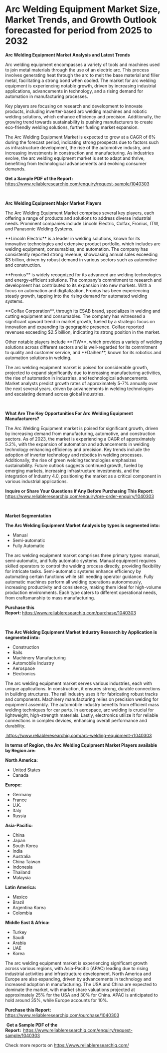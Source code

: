<p><h1>Arc Welding Equipment Market Size, Market Trends, and Growth Outlook forecasted for period from 2025 to 2032</h1></p><p><strong>Arc Welding Equipment Market Analysis and Latest Trends</strong></p>
<p><p>Arc welding equipment encompasses a variety of tools and machines used to join metal materials through the use of an electric arc. This process involves generating heat through the arc to melt the base material and filler metal, facilitating a strong bond when cooled. The market for arc welding equipment is experiencing notable growth, driven by increasing industrial applications, advancements in technology, and a rising demand for automation in manufacturing processes. </p><p>Key players are focusing on research and development to innovate products, including inverter-based arc welding machines and robotic welding solutions, which enhance efficiency and precision. Additionally, the growing trend towards sustainability is pushing manufacturers to create eco-friendly welding solutions, further fueling market expansion.</p><p>The Arc Welding Equipment Market is expected to grow at a CAGR of 6% during the forecast period, indicating strong prospects due to factors such as infrastructure development, the rise of the automotive industry, and increasing investments in construction and manufacturing. As industries evolve, the arc welding equipment market is set to adapt and thrive, benefiting from technological advancements and evolving consumer demands.</p></p>
<p><strong>Get a Sample PDF of the Report:&nbsp;</strong> <a href="https://www.reliableresearchiq.com/enquiry/request-sample/1040303?utm_campaign=2268&utm_medium=2&utm_source=Github&utm_content=ia&utm_term=16022025&utm_id=arc-welding-equipment">https://www.reliableresearchiq.com/enquiry/request-sample/1040303</a></p>
<p>&nbsp;</p>
<p><strong>Arc Welding Equipment Major Market Players</strong></p>
<p><p>The Arc Welding Equipment Market comprises several key players, each offering a range of products and solutions to address diverse industrial needs. Prominent companies include Lincoln Electric, Colfax, Fronius, ITW, and Panasonic Welding Systems.</p><p>**Lincoln Electric** is a leader in welding solutions, known for its innovative technologies and extensive product portfolio, which includes arc welding equipment, consumables, and automation. The company has consistently reported strong revenue, showcasing annual sales exceeding $3 billion, driven by robust demand in various sectors such as automotive and construction.</p><p>**Fronius** is widely recognized for its advanced arc welding technologies and energy-efficient solutions. The company's commitment to research and development has contributed to its expansion into new markets. With a focus on automation and digitalization, Fronius has been experiencing steady growth, tapping into the rising demand for automated welding systems.</p><p>**Colfax Corporation**, through its ESAB brand, specializes in welding and cutting equipment and consumables. The company has witnessed a significant upward trend in market growth, fueled by a strategic focus on innovation and expanding its geographic presence. Colfax reported revenues exceeding $2.5 billion, indicating its strong position in the market.</p><p>Other notable players include **ITW**, which provides a variety of welding solutions across different sectors and is well-regarded for its commitment to quality and customer service, and **Daihen**, known for its robotics and automation solutions in welding. </p><p>The arc welding equipment market is poised for considerable growth, projected to expand significantly due to increasing manufacturing activities, the rise of automation in industries, and technological advancements. Market analysts predict growth rates of approximately 5-7% annually over the next several years, driven by advancements in welding technologies and escalating demand across global industries.</p></p>
<p>&nbsp;</p>
<p><strong>What Are The Key Opportunities For Arc Welding Equipment Manufacturers?</strong></p>
<p><p>The Arc Welding Equipment market is poised for significant growth, driven by increasing demand from manufacturing, automotive, and construction sectors. As of 2023, the market is experiencing a CAGR of approximately 5.2%, with the expansion of automation and advancements in welding technology enhancing efficiency and precision. Key trends include the adoption of inverter technology and robotics in welding processes. Additionally, the rise of green welding technologies emphasizes sustainability. Future outlook suggests continued growth, fueled by emerging markets, increasing infrastructure investments, and the integration of Industry 4.0, positioning the market as a critical component in various industrial applications.</p></p>
<p><strong>Inquire or Share Your Questions If Any Before Purchasing This Report:</strong> <a href="https://www.reliableresearchiq.com/enquiry/pre-order-enquiry/1040303?utm_campaign=2268&utm_medium=2&utm_source=Github&utm_content=ia&utm_term=16022025&utm_id=arc-welding-equipment">https://www.reliableresearchiq.com/enquiry/pre-order-enquiry/1040303</a></p>
<p>&nbsp;</p>
<p><strong>Market Segmentation</strong></p>
<p><strong>The Arc Welding Equipment Market Analysis by types is segmented into:</strong></p>
<p><ul><li>Manual</li><li>Semi-automatic</li><li>Fully Automatic</li></ul></p>
<p><p>The arc welding equipment market comprises three primary types: manual, semi-automatic, and fully automatic systems. Manual equipment requires skilled operators to control the welding process directly, providing flexibility for intricate tasks. Semi-automatic systems enhance efficiency by automating certain functions while still needing operator guidance. Fully automatic machines perform all welding operations autonomously, increasing productivity and consistency, making them ideal for high-volume production environments. Each type caters to different operational needs, from craftsmanship to mass manufacturing.</p></p>
<p><strong>Purchase this Report:&nbsp;</strong><a href="https://www.reliableresearchiq.com/purchase/1040303?utm_campaign=2268&utm_medium=2&utm_source=Github&utm_content=ia&utm_term=16022025&utm_id=arc-welding-equipment">https://www.reliableresearchiq.com/purchase/1040303</a></p>
<p>&nbsp;</p>
<p><strong>The Arc Welding Equipment Market Industry Research by Application is segmented into:</strong></p>
<p><ul><li>Construction</li><li>Rails</li><li>Machinery Manufacturing</li><li>Automobile Industry</li><li>Aerospace</li><li>Electronics</li></ul></p>
<p><p>The arc welding equipment market serves various industries, each with unique applications. In construction, it ensures strong, durable connections in building structures. The rail industry uses it for fabricating robust tracks and components. Machinery manufacturing relies on precision welding for equipment assembly. The automobile industry benefits from efficient mass welding techniques for car parts. In aerospace, arc welding is crucial for lightweight, high-strength materials. Lastly, electronics utilize it for reliable connections in complex devices, enhancing overall performance and durability.</p></p>
<p><a href="https://www.reliableresearchiq.com/arc-welding-equipment-r1040303?utm_campaign=2268&utm_medium=2&utm_source=Github&utm_content=ia&utm_term=16022025&utm_id=arc-welding-equipment">&nbsp;https://www.reliableresearchiq.com/arc-welding-equipment-r1040303</a></p>
<p><strong>In terms of Region, the Arc Welding Equipment Market Players available by Region are:</strong></p>
<p>
    <p> <strong> North America: </strong>
        <ul>
            <li>United States</li>
            <li>Canada</li>
        </ul>
        </p> 
    <p> <strong> Europe: </strong>
        <ul>
            <li>Germany</li>
            <li>France</li>
            <li>U.K.</li>
            <li>Italy</li>
            <li>Russia</li>
        </ul>
        </p> 
    <p> <strong> Asia-Pacific: </strong>
        <ul>
            <li>China</li>
            <li>Japan</li>
            <li>South Korea</li>
            <li>India</li>
            <li>Australia</li>
            <li>China Taiwan</li>
            <li>Indonesia</li>
            <li>Thailand</li>
            <li>Malaysia</li>
        </ul>
        </p> 
    <p> <strong> Latin America: </strong>
        <ul>
            <li>Mexico</li>
            <li>Brazil</li>
            <li>Argentina Korea</li>
            <li>Colombia</li>
        </ul>
        </p> 
    <p> <strong> Middle East & Africa: </strong>
        <ul>
            <li>Turkey</li>
            <li>Saudi</li>
            <li>Arabia</li>
            <li>UAE</li>
            <li>Korea</li>
        </ul>
    </p>
    </p>
<p><p>The arc welding equipment market is experiencing significant growth across various regions, with Asia-Pacific (APAC) leading due to rising industrial activities and infrastructure development. North America and Europe are also expanding, driven by advancements in technology and increased adoption in manufacturing. The USA and China are expected to dominate the market, with market share valuations projected at approximately 25% for the USA and 30% for China. APAC is anticipated to hold around 35%, while Europe accounts for 10%.</p></p>
<p><strong>Purchase this Report: </strong><a href="https://www.reliableresearchiq.com/purchase/1040303?utm_campaign=2268&utm_medium=2&utm_source=Github&utm_content=ia&utm_term=16022025&utm_id=arc-welding-equipment">https://www.reliableresearchiq.com/purchase/1040303</a></p>
<p>&nbsp;<strong>Get a Sample PDF of the Report:&nbsp;&nbsp;</strong><a href="https://www.reliableresearchiq.com/enquiry/request-sample/1040303?utm_campaign=2268&utm_medium=2&utm_source=Github&utm_content=ia&utm_term=16022025&utm_id=arc-welding-equipment">https://www.reliableresearchiq.com/enquiry/request-sample/1040303</a></p>
<p><strong></strong></p>
<p>Check more reports on <a href="https://www.reliableresearchiq.com/?utm_campaign=2268&utm_medium=2&utm_source=Github&utm_content=ia&utm_term=16022025&utm_id=arc-welding-equipment">https://www.reliableresearchiq.com/</a></p>